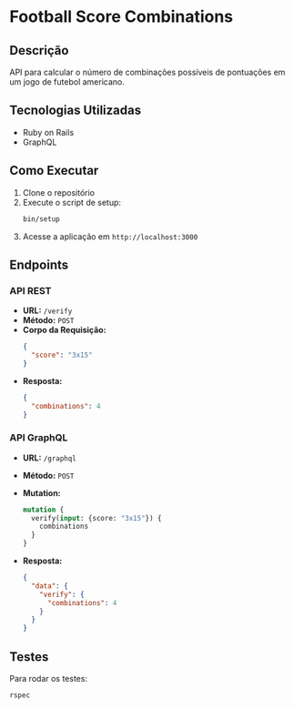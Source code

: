 # Football Score Combinations

## Descrição
API para calcular o número de combinações possíveis de pontuações em um jogo de futebol americano.

## Tecnologias Utilizadas
- Ruby on Rails
- GraphQL

## Como Executar

1. Clone o repositório
2. Execute o script de setup:
    ```bash
    bin/setup
    ```
3. Acesse a aplicação em `http://localhost:3000`

## Endpoints

### API REST
- **URL:** `/verify`
- **Método:** `POST`
- **Corpo da Requisição:**
    ```json
    {
      "score": "3x15"
    }
    ```
- **Resposta:**
    ```json
    {
      "combinations": 4
    }
    ```

### API GraphQL
- **URL:** `/graphql`
- **Método:** `POST`
- **Mutation:**
    ```graphql
    mutation {
      verify(input: {score: "3x15"}) {
        combinations
      }
    }
    ```

- **Resposta:**
    ```json
    {
      "data": {
        "verify": {
          "combinations": 4
        }
      }
    }
    ```

## Testes

Para rodar os testes:
```bash
rspec
